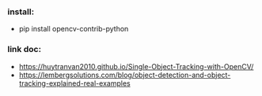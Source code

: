 ### install:
- pip install opencv-contrib-python

### link doc:
- https://huytranvan2010.github.io/Single-Object-Tracking-with-OpenCV/
- https://lembergsolutions.com/blog/object-detection-and-object-tracking-explained-real-examples